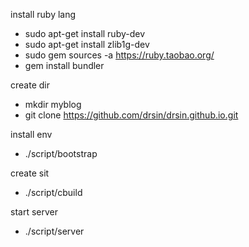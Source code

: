 install ruby lang

 * sudo apt-get install ruby-dev
 * sudo apt-get install zlib1g-dev
 * sudo gem sources -a https://ruby.taobao.org/
 * gem install bundler

create dir 

 * mkdir myblog
 * git clone https://github.com/drsin/drsin.github.io.git

install env

 * ./script/bootstrap 

create sit 

 * ./script/cbuild

start server

 * ./script/server  
